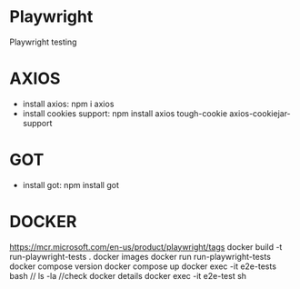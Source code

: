 # Playwright
Playwright testing

# AXIOS
- install axios: npm i axios
- install cookies support: npm install axios tough-cookie axios-cookiejar-support

# GOT
- install got: npm install got

# DOCKER
https://mcr.microsoft.com/en-us/product/playwright/tags
docker build -t run-playwright-tests .
docker images
docker run run-playwright-tests
docker compose version
docker compose up
docker exec -it e2e-tests bash // ls -la //check docker details
docker exec -it e2e-test sh 